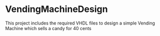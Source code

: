 # VendingMachineDesign
This project includes the required VHDL files to design a simple Vending Machine which sells a candy for 40 cents
